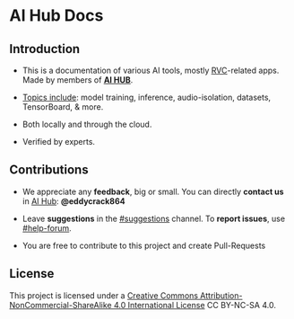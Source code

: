 # AI Hub Docs

## Introduction
- This is a documentation of various AI tools, mostly <u>[RVC](https://docs.aihub.gg/essentials/whats-rvc/)</u>-related apps. Made by members of [<u>**AI HUB**</u>](https://discord.gg/aihub).

- <ins>Topics include</ins>: model training, inference, audio-isolation, datasets, TensorBoard, & more.
- Both locally and through the cloud.

- Verified by experts.

## Contributions
- We appreciate any **feedback**, big or small. You can directly **contact us** in <u>[AI Hub](https://discord.gg/aihub)</u>: **@eddycrack864**
- Leave **suggestions** in the <u>[#suggestions](https://discord.com/channels/1159260121998827560/1159516963014451302)</u> channel. To **report issues**, use <u>[#help-forum](https://discord.com/channels/1159260121998827560/1192011222023950368)</u>.

- You are free to contribute to this project and create Pull-Requests

## License
This project is licensed under a [Creative Commons Attribution-NonCommercial-ShareAlike 4.0 International License](http://creativecommons.org/licenses/by-nc-sa/4.0/) CC BY-NC-SA 4.0.
